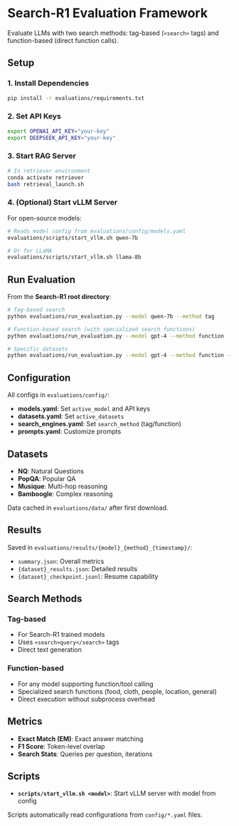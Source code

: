 # Search-R1 Evaluation Framework

Evaluate LLMs with two search methods: tag-based (`<search>` tags) and function-based (direct function calls).

## Setup

### 1. Install Dependencies

```bash
pip install -r evaluations/requirements.txt
```

### 2. Set API Keys

```bash
export OPENAI_API_KEY="your-key"
export DEEPSEEK_API_KEY="your-key"
```

### 3. Start RAG Server

```bash
# In retriever environment
conda activate retriever
bash retrieval_launch.sh
```

### 4. (Optional) Start vLLM Server

For open-source models:
```bash
# Reads model config from evaluations/config/models.yaml
evaluations/scripts/start_vllm.sh qwen-7b

# Or for LLaMA
evaluations/scripts/start_vllm.sh llama-8b
```

## Run Evaluation

From the **Search-R1 root directory**:

```bash
# Tag-based search
python evaluations/run_evaluation.py --model qwen-7b --method tag

# Function-based search (with specialized search functions)
python evaluations/run_evaluation.py --model gpt-4 --method function

# Specific datasets
python evaluations/run_evaluation.py --model gpt-4 --method function --datasets nq popqa
```

## Configuration

All configs in `evaluations/config/`:

- **models.yaml**: Set `active_model` and API keys
- **datasets.yaml**: Set `active_datasets`
- **search_engines.yaml**: Set `search_method` (tag/function)
- **prompts.yaml**: Customize prompts

## Datasets

- **NQ**: Natural Questions
- **PopQA**: Popular QA
- **Musique**: Multi-hop reasoning
- **Bamboogle**: Complex reasoning

Data cached in `evaluations/data/` after first download.

## Results

Saved in `evaluations/results/{model}_{method}_{timestamp}/`:
- `summary.json`: Overall metrics
- `{dataset}_results.json`: Detailed results
- `{dataset}_checkpoint.jsonl`: Resume capability

## Search Methods

### Tag-based
- For Search-R1 trained models
- Uses `<search>query</search>` tags
- Direct text generation

### Function-based
- For any model supporting function/tool calling
- Specialized search functions (food, cloth, people, location, general)
- Direct execution without subprocess overhead

## Metrics

- **Exact Match (EM)**: Exact answer matching
- **F1 Score**: Token-level overlap
- **Search Stats**: Queries per question, iterations

## Scripts

- **`scripts/start_vllm.sh <model>`**: Start vLLM server with model from config

Scripts automatically read configurations from `config/*.yaml` files.

